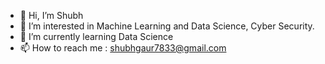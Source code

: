 - 👋 Hi, I’m Shubh
- 👀 I’m interested in Machine Learning and Data Science, Cyber Security.
- 🌱 I’m currently learning Data Science
- 📫 How to reach me : shubhgaur7833@gmail.com

<!---
shubhgaur37/shubhgaur37 is a ✨ special ✨ repository because its `README.md` (this file) appears on your GitHub profile.
You can click the Preview link to take a look at your changes.
--->
